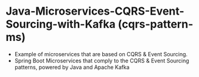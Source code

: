 # Java-Microservices-CQRS-Event-Sourcing-with-Kafka (cqrs-pattern-ms)
- Example of microservices that are based on CQRS &amp; Event Sourcing.
- Spring Boot Microservices that comply to the CQRS &amp; Event Sourcing patterns, powered by Java and Apache Kafka


